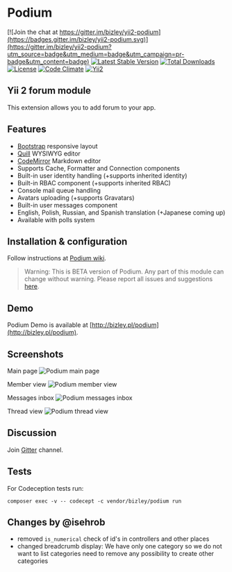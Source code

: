 Podium
======

[![Join the chat at https://gitter.im/bizley/yii2-podium](https://badges.gitter.im/bizley/yii2-podium.svg)](https://gitter.im/bizley/yii2-podium?utm_source=badge&utm_medium=badge&utm_campaign=pr-badge&utm_content=badge)
[![Latest Stable Version](https://img.shields.io/packagist/v/bizley/podium.svg)](https://packagist.org/packages/bizley/podium)
[![Total Downloads](https://img.shields.io/packagist/dt/bizley/podium.svg)](https://packagist.org/packages/bizley/podium)
[![License](https://img.shields.io/packagist/l/bizley/podium.svg)](https://github.com/bizley/yii2-podium/blob/master/LICENSE)
[![Code Climate](https://codeclimate.com/github/bizley/yii2-podium/badges/gpa.svg)](https://codeclimate.com/github/bizley/yii2-podium)
[![Yii2](https://img.shields.io/badge/Powered_by-Yii_Framework-green.svg?style=flat)](http://www.yiiframework.com/)

Yii 2 forum module
------------------

This extension allows you to add forum to your app.

Features
--------

- [Bootstrap](http://getbootstrap.com) responsive layout
- [Quill](https://github.com/bizley/yii2-quill) WYSIWYG editor
- [CodeMirror](https://codemirror.net/) Markdown editor
- Supports Cache, Formatter and Connection components
- Built-in user identity handling (+supports inherited identity)
- Built-in RBAC component (+supports inherited RBAC)
- Console mail queue handling
- Avatars uploading (+supports Gravatars)
- Built-in user messages component
- English, Polish, Russian, and Spanish translation (+Japanese coming up)
- Available with polls system

Installation & configuration
----------------------------

Follow instructions at [Podium wiki](https://github.com/bizley/yii2-podium/wiki).

> Warning: This is BETA version of Podium.
> Any part of this module can change without warning.
> Please report all issues and suggestions [here](https://github.com/bizley/yii2-podium/issues).

Demo
----

Podium Demo is available at [http://bizley.pl/podium](http://bizley.pl/podium).

Screenshots
-----------

Main page
![Podium main page](https://bizley.github.io/podium/podium1.png)

Member view
![Podium member view](https://bizley.github.io/podium/podium2.png)

Messages inbox
![Podium messages inbox](https://bizley.github.io/podium/podium3.png)

Thread view
![Podium thread view](https://bizley.github.io/podium/podium4.png)

Discussion
----------

Join [Gitter](https://gitter.im/bizley/yii2-podium) channel.

Tests
-----

For Codeception tests run:

    composer exec -v -- codecept -c vendor/bizley/podium run

Changes by @isehrob
----------
- removed `is_numerical` check of id's in controllers and other places
- changed breadcrumb display: We have only one category so we do not want to list categories
need to remove any possibility to create other categories